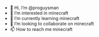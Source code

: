- 👋 Hi, I’m @proguysman
- 👀 I’m interested in minecraft
- 🌱 I’m currently learning minecraft
- 💞️ I’m looking to collaborate on minecraft
- 📫 How to reach me minecraft

<!---
proguysman/proguysman is a ✨ special ✨ repository because its `README.md` (this file) appears on your GitHub profile.
You can click the Preview link to take a look at your changes.
--->
